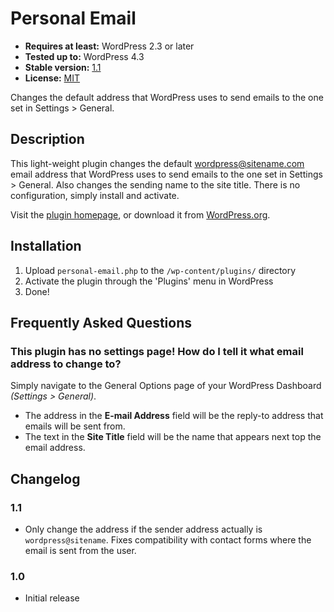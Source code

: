 # Personal Email

* __Requires at least:__ WordPress 2.3 or later
* __Tested up to:__ WordPress 4.3
* __Stable version:__ [1.1](http://downloads.wordpress.org/plugin/personal-email.latest-stable.zip)
* __License:__ [MIT](http://opensource.org/licenses/mit-license.php)

Changes the default address that WordPress uses to send emails to the one set in Settings > General.

## Description

This light-weight plugin changes the default wordpress@sitename.com email address that WordPress uses to send emails to the one set in Settings > General. Also changes the sending name to the site title. There is no configuration, simply install and activate.

Visit the [plugin homepage](http://bungeshea.com/plugins/personal-email/), or download it from [WordPress.org](http://wordpress.org/extend/plugins/personal-email).

## Installation

1. Upload `personal-email.php` to the `/wp-content/plugins/` directory
2. Activate the plugin through the 'Plugins' menu in WordPress
3. Done!

## Frequently Asked Questions

### This plugin has no settings page! How do I tell it what email address to change to?
Simply navigate to the General Options page of your WordPress Dashboard *(Settings > General)*.

* The address in the **E-mail Address** field will be the reply-to address that emails will be sent from.
* The text in the **Site Title** field will be the name that appears next top the email address.

## Changelog

### 1.1
* Only change the address if the sender address actually is `wordpress@sitename`. Fixes compatibility with contact forms where the email is sent from the user.

### 1.0
* Initial release
